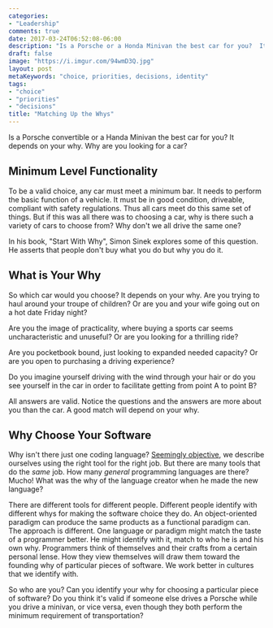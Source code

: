 ```yaml
---
categories:
- "Leadership"
comments: true
date: 2017-03-24T06:52:08-06:00
description: "Is a Porsche or a Honda Minivan the best car for you?  It depends on why you're buying it."
draft: false
image: "https://i.imgur.com/94wmD3Q.jpg"
layout: post
metaKeywords: "choice, priorities, decisions, identity"
tags:
- "choice"
- "priorities"
- "decisions"
title: "Matching Up the Whys"
---
```


Is a Porsche convertible or a Handa Minivan the best car for you?  It depends on your why.  Why are you looking for a car?

<!--more-->

## Minimum Level Functionality

To be a valid choice, any car must meet a minimum bar. It needs to perform the basic function of a vehicle.  It must be in good condition, driveable, compliant with safety regulations.  Thus all cars meet do this same set of things.  But if this was all there was to choosing a car, why is there such a variety of cars to choose from?  Why don't we all drive the same one?  

In his book, "Start With Why", Simon Sinek explores some of this question.  He asserts that people don't buy what you do but why you do it.

## What is Your Why

So which car would you choose?  It depends on your why.  Are you trying  to haul around your troupe of children?  Or are you and your wife going out on a hot date Friday night?

Are you the image of practicality, where buying a sports car seems uncharacteristic and unuseful?  Or are you looking for a thrilling ride?

Are you pocketbook bound, just looking to expanded needed capacity?  Or are you open to purchasing a driving experience?

Do you imagine yourself driving with the wind through your hair or do you see yourself in the car in order to facilitate getting from point A to point B?

All answers are valid.  Notice the questions and the answers are more about you than the car.  A good match will depend on your why.

## Why Choose Your Software

Why isn't there just one coding language?  [Seemingly objective](make-non-objective-choice), we describe ourselves using the right tool for the right job.  But there are many tools that do the *same* job.  How many *general* programming languages are there?  Mucho!  What was the why of the language creator when he made the new language?

There are different tools for different people.  Different people identify with different whys for making the software choice they do.  An object-oriented paradigm can produce the same products as a functional paradigm can.  The approach is different.  One language or paradigm might match the taste of a programmer better.  He might identify with it, match to who he is and his own why.  Programmers think of themselves and their crafts from a certain personal lense.  How they view themselves will draw them toward the founding why of particular pieces of software.  We work better in cultures that we identify with.

So who are you?  Can you identify your why for choosing a particular piece of software?  Do you think it's valid if someone else drives a Porsche while you drive a minivan, or vice versa, even though they both perform the minimum requirement of transportation?


